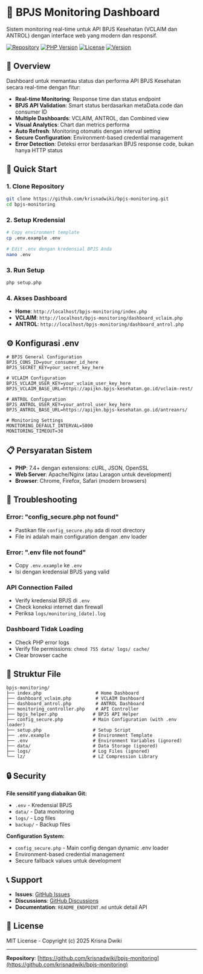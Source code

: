 # 🏥 BPJS Monitoring Dashboard

Sistem monitoring real-time untuk API BPJS Kesehatan (VCLAIM dan ANTROL) dengan interface web yang modern dan responsif.

[![Repository](https://img.shields.io/badge/GitHub-Repository-blue?logo=github)](https://github.com/krisnadwiki/bpjs-monitoring)
[![PHP Version](https://img.shields.io/badge/PHP-7.4%2B-777BB4?logo=php)](https://php.net)
[![License](https://img.shields.io/badge/License-MIT-green)](LICENSE)
[![Version](https://img.shields.io/badge/Version-2.1.0-orange)](https://github.com/krisnadwiki/bpjs-monitoring/releases)

## 🎯 Overview

Dashboard untuk memantau status dan performa API BPJS Kesehatan secara real-time dengan fitur:

- **Real-time Monitoring**: Response time dan status endpoint
- **BPJS API Validation**: Smart status berdasarkan metaData.code dan consumer ID
- **Multiple Dashboards**: VCLAIM, ANTROL, dan Combined view
- **Visual Analytics**: Chart dan metrics performa
- **Auto Refresh**: Monitoring otomatis dengan interval setting
- **Secure Configuration**: Environment-based credential management
- **Error Detection**: Deteksi error berdasarkan BPJS response code, bukan hanya HTTP status

## 🚀 Quick Start

### 1. Clone Repository
```bash
git clone https://github.com/krisnadwiki/bpjs-monitoring.git
cd bpjs-monitoring
```

### 2. Setup Kredensial
```bash
# Copy environment template
cp .env.example .env

# Edit .env dengan kredensial BPJS Anda
nano .env
```

### 3. Run Setup
```bash
php setup.php
```

### 4. Akses Dashboard
- **Home**: `http://localhost/bpjs-monitoring/index.php`
- **VCLAIM**: `http://localhost/bpjs-monitoring/dashboard_vclaim.php`
- **ANTROL**: `http://localhost/bpjs-monitoring/dashboard_antrol.php`

## ⚙️ Konfigurasi .env

```properties
# BPJS General Configuration
BPJS_CONS_ID=your_consumer_id_here
BPJS_SECRET_KEY=your_secret_key_here

# VCLAIM Configuration
BPJS_VCLAIM_USER_KEY=your_vclaim_user_key_here
BPJS_VCLAIM_BASE_URL=https://apijkn.bpjs-kesehatan.go.id/vclaim-rest/

# ANTROL Configuration
BPJS_ANTROL_USER_KEY=your_antrol_user_key_here
BPJS_ANTROL_BASE_URL=https://apijkn.bpjs-kesehatan.go.id/antreanrs/

# Monitoring Settings
MONITORING_DEFAULT_INTERVAL=5000
MONITORING_TIMEOUT=30
```

## 📋 Persyaratan Sistem

- **PHP**: 7.4+ dengan extensions: cURL, JSON, OpenSSL
- **Web Server**: Apache/Nginx (atau Laragon untuk development)
- **Browser**: Chrome, Firefox, Safari (modern browsers)

## 🔧 Troubleshooting

### Error: "config_secure.php not found"
- Pastikan file `config_secure.php` ada di root directory
- File ini adalah main configuration dengan .env loader

### Error: ".env file not found"
- Copy `.env.example` ke `.env`
- Isi dengan kredensial BPJS yang valid

### API Connection Failed
- Verify kredensial BPJS di `.env`
- Check koneksi internet dan firewall
- Periksa `logs/monitoring_[date].log`

### Dashboard Tidak Loading
- Check PHP error logs
- Verify file permissions: `chmod 755 data/ logs/ cache/`
- Clear browser cache

## 📁 Struktur File

```
bpjs-monitoring/
├── index.php                    # Home Dashboard
├── dashboard_vclaim.php         # VCLAIM Dashboard
├── dashboard_antrol.php         # ANTROL Dashboard
├── monitoring_controller.php    # API Controller
├── bpjs_helper.php             # BPJS API Helper
├── config_secure.php           # Main Configuration (with .env loader)
├── setup.php                   # Setup Script
├── .env.example                # Environment Template
├── .env                        # Environment Variables (ignored)
├── data/                       # Data Storage (ignored)
├── logs/                       # Log Files (ignored)
└── lz/                         # LZ Compression Library
```

## 🔒 Security

**File sensitif yang diabaikan Git:**
- `.env` - Kredensial BPJS
- `data/` - Data monitoring
- `logs/` - Log files
- `backup/` - Backup files

**Configuration System:**
- `config_secure.php` - Main config dengan dynamic .env loader
- Environment-based credential management
- Secure fallback values untuk development

## 📞 Support

- **Issues**: [GitHub Issues](https://github.com/krisnadwiki/bpjs-monitoring/issues)
- **Discussions**: [GitHub Discussions](https://github.com/krisnadwiki/bpjs-monitoring/discussions)
- **Documentation**: `README_ENDPOINT.md` untuk detail API

## 📄 License

MIT License - Copyright (c) 2025 Krisna Dwiki

---

**Repository**: [https://github.com/krisnadwiki/bpjs-monitoring](https://github.com/krisnadwiki/bpjs-monitoring)
